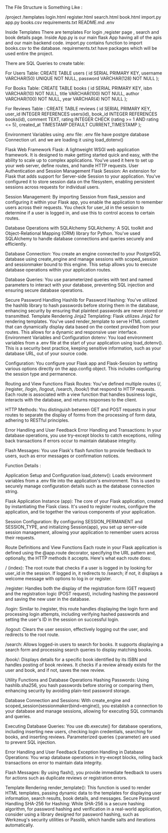 The File Structure is Something Like :

/project
    /templates
        login.html
        register.html
        search.html
        book.html
    import.py
    app.py
    books.csv
    requirements.txt
    README.md
    .env


Inside Templates There are templates For login ,register page , search and book details page. 
Inside App.py is our main flask App having all of the apis and our main backend code. 
import.py contains function to import books.csv to the database.
requirements.txt have packages which will be used entire the project.


There are SQL Queries to create table:

For Users Table:
CREATE TABLE users (
    id SERIAL PRIMARY KEY,
    username VARCHAR(50) UNIQUE NOT NULL,
    password VARCHAR(128) NOT NULL
);

For Books Table:
CREATE TABLE books (
    id SERIAL PRIMARY KEY,
    isbn VARCHAR(10) NOT NULL,
    title VARCHAR(100) NOT NULL,
    author VARCHAR(100) NOT NULL,
    year VARCHAR(4) NOT NULL
);

For Reviews Table :
CREATE TABLE reviews (
    id SERIAL PRIMARY KEY,
    user_id INTEGER REFERENCES users(id),
    book_id INTEGER REFERENCES books(id),
    comment TEXT,
    rating INTEGER CHECK (rating >= 1 AND rating <= 5),
    created_at TIMESTAMP DEFAULT CURRENT_TIMESTAMP
);

Environment Variables using .env file:
.env file have postgre database Connection url.
and we are loading it using load_dotenv() 




Flask Web Framework 
Flask: A lightweight WSGI web application framework. It is designed to make getting started quick and easy, with the ability to scale up to complex applications. You've used it here to set up your web server, define routes, and handle HTTP requests.
User Authentication and Session Management
Flask Session: An extension for Flask that adds support for Server-side Session to your application. You've configured it to store session data on the filesystem, enabling persistent sessions across requests for individual users.

Session Management: By importing Session from flask_session and configuring it within your Flask app, you enable the application to remember users across their requests. You check for user_id in the session to determine if a user is logged in, and use this to control access to certain routes.

Database Operations with SQLAlchemy
SQLAlchemy: A SQL toolkit and Object-Relational Mapping (ORM) library for Python. You've used SQLAlchemy to handle database connections and queries securely and efficiently.

Database Connection: You create an engine connected to your PostgreSQL database using create_engine and manage sessions with scoped_session and sessionmaker bound to this engine. This setup allows you to execute database operations within your application routes.

Database Queries: You use parameterized queries with text and named parameters to interact with your database, preventing SQL injection and ensuring secure database operations.

Secure Password Handling
Hashlib for Password Hashing: You've utilized the hashlib library to hash passwords before storing them in the database, enhancing security by ensuring that plaintext passwords are never stored or transmitted.
Template Rendering
Jinja2 Templating: Flask utilizes Jinja2 for rendering templates. You've used render_template to serve HTML content that can dynamically display data based on the context provided from your routes. This allows for a dynamic and responsive user interface.
Environment Variables and Configuration
dotenv: You load environment variables from a .env file at the start of your application using load_dotenv(). This is a security best practice, keeping sensitive information, such as your database URL, out of your source code.

Configuration: You configure your Flask app and Flask-Session by setting various options directly on the app.config object. This includes configuring the session type and permanence.

Routing and View Functions
Flask Routes: You've defined multiple routes (/, /register, /login, /logout, /search, /book/<isbn>) that respond to HTTP requests. Each route is associated with a view function that handles business logic, interacts with the database, and returns responses to the client.

HTTP Methods: You distinguish between GET and POST requests in your routes to separate the display of forms from the processing of form data, adhering to RESTful principles.

Error Handling and User Feedback
Error Handling and Transactions: In your database operations, you use try-except blocks to catch exceptions, rolling back transactions if errors occur to maintain database integrity.

Flash Messages: You use Flask's flash function to provide feedback to users, such as error messages or confirmation notices.


Function Details :

Application Setup and Configuration
load_dotenv(): Loads environment variables from a .env file into the application's environment. This is used to securely manage configuration details such as the database connection string.

Flask Application Instance (app): The core of your Flask application, created by instantiating the Flask class. It's used to register routes, configure the application, and tie together the various components of your application.

Session Configuration: By configuring SESSION_PERMANENT and SESSION_TYPE, and initializing Session(app), you set up server-side session management, allowing your application to remember users across their requests.

Route Definitions and View Functions
Each route in your Flask application is defined using the @app.route decorator, specifying the URL pattern and, optionally, the HTTP methods it accepts. Here's what each route does:

/ (index): The root route that checks if a user is logged in by looking for user_id in the session. If logged in, it redirects to /search; if not, it displays a welcome message with options to log in or register.

/register: Handles both the display of the registration form (GET request) and the registration logic (POST request), including hashing the password and saving the new user in the database.

/login: Similar to /register, this route handles displaying the login form and processing login attempts, including verifying hashed passwords and setting the user's ID in the session on successful login.

/logout: Clears the user session, effectively logging out the user, and redirects to the root route.

/search: Allows logged-in users to search for books. It supports displaying a search form and processing search queries to display matching books.

/book/<isbn>: Displays details for a specific book identified by its ISBN and handles posting of book reviews. It checks if a review already exists for the user and book, and if not, saves the new review.

Utility Functions and Database Operations
Hashing Passwords: Using hashlib.sha256, you hash passwords before storing or comparing them, enhancing security by avoiding plain-text password storage.

Database Connection and Sessions: With create_engine and scoped_session(sessionmaker(bind=engine)), you establish a connection to your database and manage sessions, allowing for executing SQL commands and queries.

Executing Database Queries: You use db.execute() for database operations, including inserting new users, checking login credentials, searching for books, and inserting reviews. Parameterized queries (:parameter) are used to prevent SQL injection.

Error Handling and User Feedback
Exception Handling in Database Operations: You wrap database operations in try-except blocks, rolling back transactions on error to maintain data integrity.

Flash Messages: By using flash(), you provide immediate feedback to users for actions such as duplicate reviews or registration errors.

Template Rendering
render_template(): This function is used to render HTML templates, passing dynamic data to the templates for displaying user information, search results, book details, and messages.
Secure Password Handling
SHA-256 for Hashing: While SHA-256 is a secure hashing algorithm, for password hashing and verification in a real-world application, consider using a library designed for password hashing, such as Werkzeug's security utilities or Passlib, which handle salts and iterations automatically.